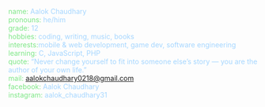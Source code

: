    <span style="color:#7ee787;">name:</span> <span style="color:#a5d6ff;">Aalok Chaudhary</span> <br>
    <span style="color:#7ee787;">pronouns:</span> <span style="color:#a5d6ff;">he/him </span> <br>
    <span style="color:#7ee787;">grade:</span> <span style="color:#a5d6ff;"> 12 </span> <br>
    <span style="color:#7ee787;">hobbies:</span> <span style="color:#a5d6ff;">coding, writing, music, books</span> <br>
    <span style="color:#7ee787;">interests:</span><span style="color:#a5d6ff;">mobile & web development, game dev, software engineering </span><br> 
    <span style="color:#7ee787;">learning:</span> <span style="color:#a5d6ff;"> C, JavaScript, PHP</span> <br>
    <span style="color:#7ee787;">quote:</span> <span style="color:#a5d6ff;">“Never change yourself to fit into someone else’s story — you are the author of your own life.” </span> <br>
    <span style="color:#7ee787;">mail:</span> <span style="color:#a5d6ff;"> aalokchaudhary0218@gmail.com </span> <br>
    <span style="color:#7ee787;">facebook:</span> <span style="color:#a5d6ff;">Aalok Chaudhary </span> <br> 
    <span style="color:#7ee787;">instagram:</span> <span style="color:#a5d6ff;">aalok_chaudhary31 </span> <br>
